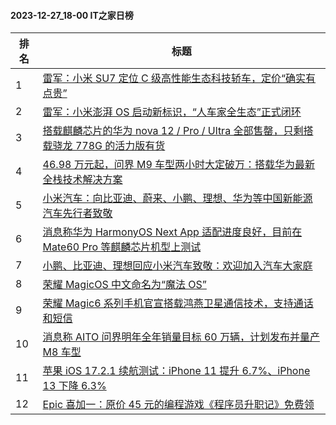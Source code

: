 #### 2023-12-27_18-00  IT之家日榜

| 排名 | 标题|
| --- | ---|
| 1 | [雷军：小米 SU7 定位 C 级高性能生态科技轿车，定价“确实有点贵”](https://www.ithome.com/0/741/720.htm) |
| 2 | [雷军：小米澎湃 OS 启动新标识，“人车家全生态”正式闭环](https://www.ithome.com/0/741/843.htm) |
| 3 | [搭载麒麟芯片的华为 nova 12 / Pro / Ultra 全部售罄，只剩搭载骁龙 778G 的活力版有货](https://www.ithome.com/0/741/783.htm) |
| 4 | [46.98 万元起，问界 M9 车型两小时大定破万：搭载华为最新全栈技术解决方案](https://www.ithome.com/0/741/725.htm) |
| 5 | [小米汽车：向比亚迪、蔚来、小鹏、理想、华为等中国新能源汽车先行者致敬](https://www.ithome.com/0/741/799.htm) |
| 6 | [消息称华为 HarmonyOS Next App 适配进度良好，目前在 Mate60 Pro 等麒麟芯片机型上测试](https://www.ithome.com/0/741/777.htm) |
| 7 | [小鹏、比亚迪、理想回应小米汽车致敬：欢迎加入汽车大家庭](https://www.ithome.com/0/741/850.htm) |
| 8 | [荣耀 MagicOS 中文命名为“魔法 OS”](https://www.ithome.com/0/741/794.htm) |
| 9 | [荣耀 Magic6 系列手机官宣搭载鸿燕卫星通信技术，支持通话和短信](https://www.ithome.com/0/741/837.htm) |
| 10 | [消息称 AITO 问界明年全年销量目标 60 万辆，计划发布并量产 M8 车型](https://www.ithome.com/0/741/760.htm) |
| 11 | [苹果 iOS 17.2.1 续航测试：iPhone 11 提升 6.7%、iPhone 13 下降 6.3%](https://www.ithome.com/0/741/773.htm) |
| 12 | [Epic 喜加一：原价 45 元的编程游戏《程序员升职记》免费领](https://www.ithome.com/0/741/763.htm) |

